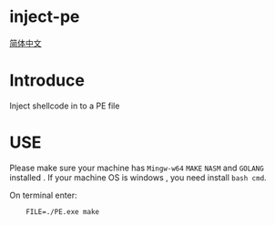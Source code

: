 # inject-pe

[简体中文](https://github.com/soyum2222/inject-pe/blob/main/README-ZH.md)

# Introduce
Inject  shellcode in to a PE file 

# USE
Please make sure your machine has `Mingw-w64` `MAKE` `NASM` and `GOLANG` installed . If your machine OS is windows , you need install `bash cmd`.

On terminal enter:
```
    FILE=./PE.exe make
```
